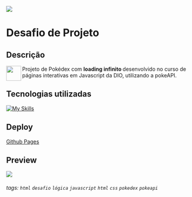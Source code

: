 ![](./assets/images/Pokédex_logo.png)

# Desafio de Projeto

## Descrição
<img align="left" width="40px" src="https://hermes.digitalinnovation.one/assets/diome/logo-minimized.png">Projeto de Pokédex com <strong>loading infinito </strong> desenvolvido no curso de páginas interativas em Javascript da DIO, utilizando a pokeAPI.


## Tecnologias utilizadas
[![My Skills](https://skillicons.dev/icons?i=js,html,css)](https://skillicons.dev)

## Deploy

[Github Pages](https://daaaiii.github.io/pokedex-loading-infinito/)


## Preview
<img src="./assets/images/pokedex.gif">

###### tags: `html` `desafio` `lógica` `javascript` `html` `css` `pokedex` `pokeapi`
